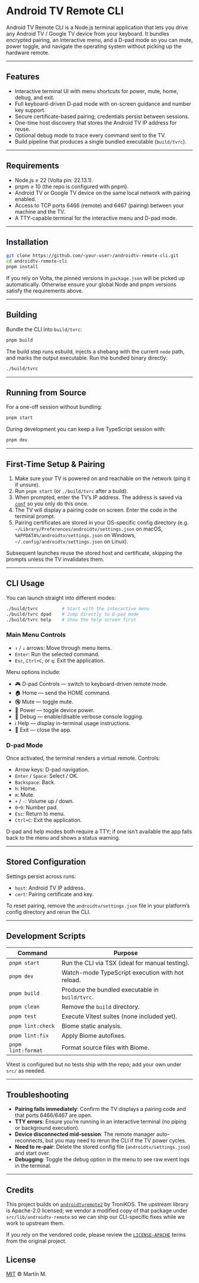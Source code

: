 # Android TV Remote CLI

Android TV Remote CLI is a Node.js terminal application that lets you drive any Android TV / Google TV device from your keyboard. It bundles encrypted pairing, an interactive menu, and a D-pad mode so you can mute, power toggle, and navigate the operating system without picking up the hardware remote.

---

## Features

- Interactive terminal UI with menu shortcuts for power, mute, home, debug, and exit.
- Full keyboard-driven D-pad mode with on-screen guidance and number key support.
- Secure certificate-based pairing; credentials persist between sessions.
- One-time host discovery that stores the Android TV IP address for reuse.
- Optional debug mode to trace every command sent to the TV.
- Build pipeline that produces a single bundled executable (`build/tvrc`).

---

## Requirements

- Node.js ≥ 22 (Volta pin: 22.13.1).
- pnpm ≥ 10 (the repo is configured with pnpm).
- Android TV or Google TV device on the same local network with pairing enabled.
- Access to TCP ports 6466 (remote) and 6467 (pairing) between your machine and the TV.
- A TTY-capable terminal for the interactive menu and D-pad mode.

---

## Installation

```bash
git clone https://github.com/<your-user>/androidtv-remote-cli.git
cd androidtv-remote-cli
pnpm install
```

If you rely on Volta, the pinned versions in `package.json` will be picked up automatically. Otherwise ensure your global Node and pnpm versions satisfy the requirements above.

---

## Building

Bundle the CLI into `build/tvrc`:

```bash
pnpm build
```

The build step runs esbuild, injects a shebang with the current `node` path, and marks the output executable. Run the bundled binary directly:

```bash
./build/tvrc
```

---

## Running from Source

For a one-off session without bundling:

```bash
pnpm start
```

During development you can keep a live TypeScript session with:

```bash
pnpm dev
```

---

## First-Time Setup & Pairing

1. Make sure your TV is powered on and reachable on the network (ping it if unsure).
2. Run `pnpm start` (or `./build/tvrc` after a build).
3. When prompted, enter the TV’s IP address. The address is saved via [`conf`](https://github.com/sindresorhus/conf) so you only do this once.
4. The TV will display a pairing code on screen. Enter the code in the terminal prompt.
5. Pairing certificates are stored in your OS-specific config directory (e.g. `~/Library/Preferences/androidtv/settings.json` on macOS, `%APPDATA%/androidtv/settings.json` on Windows, `~/.config/androidtv/settings.json` on Linux).

Subsequent launches reuse the stored host and certificate, skipping the prompts unless the TV invalidates them.

---

## CLI Usage

You can launch straight into different modes:

```bash
./build/tvrc         # Start with the interactive menu
./build/tvrc dpad    # Jump directly to D-pad mode
./build/tvrc help    # Show the help screen first
```

### Main Menu Controls

- `↑` / `↓` arrows: Move through menu items.
- `Enter`: Run the selected command.
- `Esc`, `Ctrl+C`, or `q`: Exit the application.

Menu options include:
- 🎮 D-pad Controls — switch to keyboard-driven remote mode.
- 🏠 Home — send the HOME command.
- 🔇 Mute — toggle mute.
- 🔌 Power — toggle device power.
- 🐞 Debug — enable/disable verbose console logging.
- ℹ️ Help — display in-terminal usage instructions.
- 🚪 Exit — close the app.

### D-pad Mode

Once activated, the terminal renders a virtual remote. Controls:

- Arrow keys: D-pad navigation.
- `Enter` / `Space`: Select / OK.
- `Backspace`: Back.
- `h`: Home.
- `m`: Mute.
- `+` / `-`: Volume up / down.
- `0`–`9`: Number pad.
- `Esc`: Return to menu.
- `Ctrl+C`: Exit the application.

D-pad and help modes both require a TTY; if one isn’t available the app falls back to the menu and shows a status warning.

---

## Stored Configuration

Settings persist across runs:

- `host`: Android TV IP address.
- `cert`: Pairing certificate and key.

To reset pairing, remove the `androidtv/settings.json` file in your platform’s config directory and rerun the CLI.

---

## Development Scripts

| Command             | Purpose                                            |
| ------------------- | -------------------------------------------------- |
| `pnpm start`        | Run the CLI via TSX (ideal for manual testing).    |
| `pnpm dev`          | Watch-mode TypeScript execution with hot reload.   |
| `pnpm build`        | Produce the bundled executable in `build/tvrc`.    |
| `pnpm clean`        | Remove the `build` directory.                      |
| `pnpm test`         | Execute Vitest suites (none included yet).         |
| `pnpm lint:check`   | Biome static analysis.                             |
| `pnpm lint:fix`     | Apply Biome autofixes.                             |
| `pnpm lint:format`  | Format source files with Biome.                    |

Vitest is configured but no tests ship with the repo; add your own under `src/` as needed.

---

## Troubleshooting

- **Pairing fails immediately**: Confirm the TV displays a pairing code and that ports 6466/6467 are open.
- **TTY errors**: Ensure you’re running in an interactive terminal (no piping or background execution).
- **Device disconnected mid-session**: The remote manager auto-reconnects, but you may need to rerun the CLI if the TV power cycles.
- **Need to re-pair**: Delete the stored config file (`androidtv/settings.json`) and start over.
- **Debugging**: Toggle the debug option in the menu to see raw event logs in the terminal.

---

## Credits

This project builds on [`androidtvremote2`](https://github.com/tronikos/androidtvremote2/) by TroniKOS. The upstream library is Apache-2.0 licensed; we vendor a modified copy of that package under `src/lib/androidtv-remote` so we can ship our CLI-specific fixes while we work to upstream them.

If you rely on the vendored code, please review the [`LICENSE-APACHE`](https://www.apache.org/licenses/LICENSE-2.0) terms from the original project.


## License

[MIT](./LICENSE) © Martín M.
